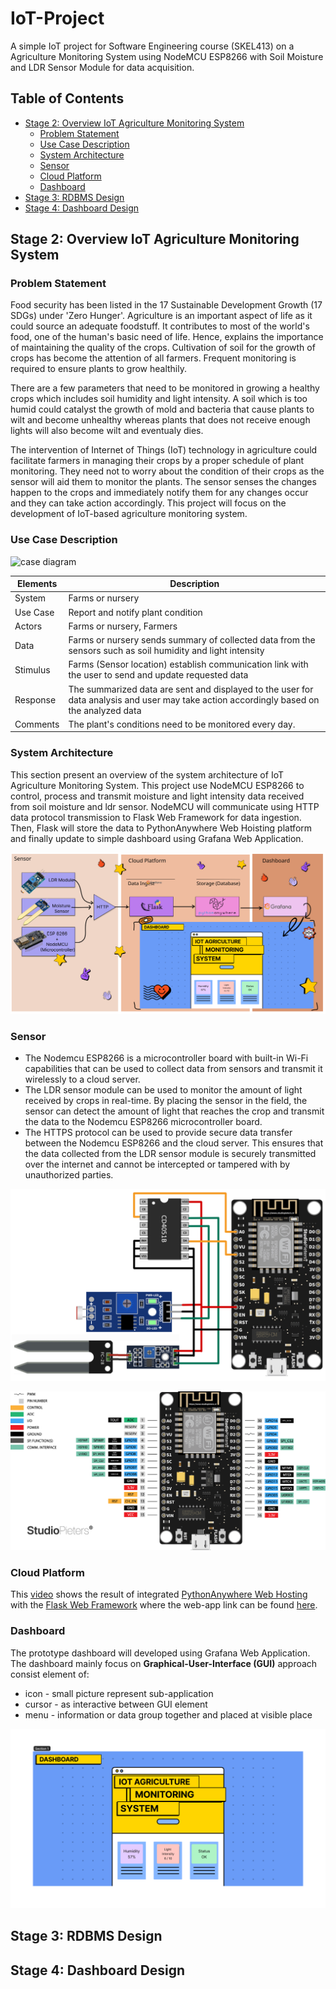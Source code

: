 # IoT-Project
A simple IoT project for Software Engineering course (SKEL413) on a Agriculture Monitoring System using NodeMCU ESP8266 with Soil Moisture and LDR Sensor Module for data acquisition.
## Table of Contents

- [Stage 2: Overview IoT Agriculture Monitoring System](#stage-2-overview-iot-agriculture-monitoring-system)
  * [Problem Statement](#problem-statement)
  * [Use Case Description](#use-case-description)
  * [System Architecture](#system-architecture)
  * [Sensor](#sensor)
  * [Cloud Platform](#cloud-platform)
  * [Dashboard](#dashboard)
- [Stage 3: RDBMS Design](#stage-3-rdbms-design)
- [Stage 4: Dashboard Design](#stage-4-dashboard-design)

## Stage 2: Overview IoT Agriculture Monitoring System

### Problem Statement

Food security has been listed in the 17 Sustainable Development Growth (17 SDGs) under 'Zero Hunger'. Agriculture is an important aspect of life as it could source an adequate foodstuff. It contributes to most of the world's food, one of the human's basic need of life. Hence, explains the importance of maintaining the quality of the crops. Cultivation of soil for the growth of crops has become the attention of all farmers. Frequent monitoring is required to ensure plants to grow healthily.

There are a few parameters that need to be monitored in growing a healthy crops which includes soil humidity and light intensity. A soil which is too humid could catalyst the growth of mold and bacteria that cause plants to wilt and become unhealthy whereas plants that does not receive enough lights will also become wilt and eventualy dies.

The intervention of Internet of Things (IoT) technology in agriculture could facilitate farmers in managing their crops by a proper schedule of plant monitoring. They need not to worry about the condition of their crops as the sensor will aid them to monitor the plants. The sensor senses the changes happen to the crops and immediately notify them for any changes occur and they can take action accordingly. This project will focus on the development of IoT-based agriculture monitoring system.


### Use Case Description

![case diagram](https://github.com/SolaireAstora125/IoT-Project/blob/main/asset/case-diagram-v3.png)

| Elements | Description |
| ------- | ---------------|
| System | Farms or nursery |
| Use Case | Report and notify plant condition |
| Actors | Farms or nursery, Farmers |
| Data | Farms or nursery sends summary of collected data from the sensors such as soil humidity and light intensity |
| Stimulus | Farms (Sensor location) establish communication link with the user to send and update requested data |
| Response | The summarized data are sent and displayed to the user for data analysis and user may take action accordingly based on the analyzed data |
| Comments | The plant's conditions need to be monitored every day. |

### System Architecture

This section present an overview of the system architecture of IoT Agriculture Monitoring System. This project use NodeMCU ESP8266 to control, process and transmit moisture and light intensity data received from soil moisture and ldr sensor. NodeMCU will communicate using HTTP data protocol transmission to Flask Web Framework for data ingestion. Then, Flask will store the data to PythonAnywhere Web Hoisting platform and finally update to simple dashboard using Grafana Web Application.

![system architecture](https://github.com/SolaireAstora125/IoT-Project/blob/main/asset/architechture-stage2-v5.png)

### Sensor

+ The Nodemcu ESP8266 is a microcontroller board with built-in Wi-Fi capabilities that can be used to collect data from sensors and transmit it wirelessly to a cloud server.
+ The LDR sensor module can be used to monitor the amount of light received by crops in real-time. By placing the sensor in the field, the sensor can detect the amount of light that reaches the crop and transmit the data to the Nodemcu ESP8266 microcontroller board.
+ The HTTPS protocol can be used to provide secure data transfer between the Nodemcu ESP8266 and the cloud server. This ensures that the data collected from the LDR sensor module is securely transmitted over the internet and cannot be intercepted or tampered with by unauthorized parties.


![image](https://github.com/SolaireAstora125/IoT-Project/blob/main/asset/hardware-diagram.png "Figure 2: Circuit Diagram for Sensor")

![image](https://github.com/SolaireAstora125/IoT-Project/blob/main/asset/nodemcu-pinout.png "Figure 3: Pinout for Nodemcu ESP8266")

### Cloud Platform

This [video](https://youtu.be/_i5_W27mgAI) shows the result of integrated [PythonAnywhere Web Hosting](https://www.pythonanywhere.com/) with the [Flask Web Framework](https://flask.palletsprojects.com/en/2.2.x/) where the web-app link can be found [here](http://mohdafiqazizi.pythonanywhere.com/).


### Dashboard
The prototype dashboard will developed using Grafana Web Application. The dashboard mainly focus on **Graphical-User-Interface (GUI)** approach consist element of:
- icon - small picture represent sub-application
- cursor - as interactive between GUI element
- menu - information or data group together and placed at visible place
 
![Dashboard](https://github.com/SolaireAstora125/IoT-Project/blob/main/asset/dashboard.png)

## Stage 3: RDBMS Design

## Stage 4: Dashboard Design
